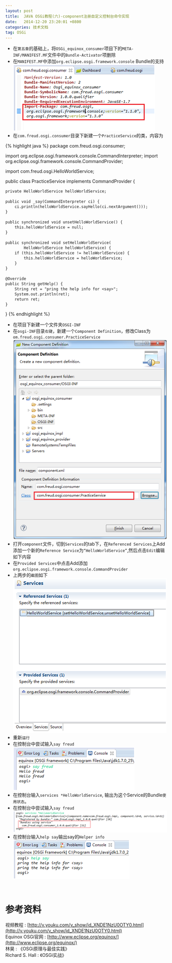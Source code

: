 ```yaml
---
layout: post
title:  JAVA OSGi教程(六)-component注册自定义控制台命令实现
date:   2014-12-20 23:20:01 +0800
categories: 技术文档
tag: OSGi
---
```


* 在`第五章`的基础上，将`OSGi_equinox_consumer`项目下的`META-INF/MANIFEST.MF`文件中的`Bundle-Activator`项删除
* 在`MANIFEST.MF`中添加`org.eclipse.osgi.framework.console` Bundle的支持
![mainefest file configuration](/images/blog/osgi/6-component-register-user-defined-command/1_mf_file_configuration.png)
* 在`com.freud.osgi.consumer`目录下新建一个`PracticeService`的类，内容为

{% highlight java %}
package com.freud.osgi.consumer;

import org.eclipse.osgi.framework.console.CommandInterpreter;
import org.eclipse.osgi.framework.console.CommandProvider;

import com.freud.osgi.HelloWorldService;

public class PracticeService implements CommandProvider {

	private HelloWorldService helloWorldService;

	public void _say(CommandInterpreter ci) {
		ci.println(helloWorldService.sayHello(ci.nextArgument()));
	}

	public synchronized void unsetHelloWorldService() {
		this.helloWorldService = null;
	}

	public synchronized void setHelloWorldService(
			HelloWorldService helloWorldService) {
		if (this.helloWorldService != helloWorldService) {
			this.helloWorldService = helloWorldService;
		}
	}

	@Override
	public String getHelp() {
		String ret = "pring the help info for <say>";
		System.out.println(ret);
		return ret;
	}

}
{% endhighlight %}

* 在项目下新建一个文件夹`OSGI-INF`
* 在`osgi-INF`目录`右键`，新建一个`Component Definition`，修改Class为`om.freud.osgi.consumer.PracticeService`
![new component definition](/images/blog/osgi/6-component-register-user-defined-command/2_new_component_definition.png)
* 打开`component`文件，切到`Services`的tab下，在`Referenced Services`上Add添加一个新的`Reference Service`为`“HelloWorldService”`,然后点击`Edit`编辑如下内容
* 在`Provided Services`中点击Add添加`org.eclipse.osgi.framework.console.CommandProvider`
* 上两步的`截图`如下![services configuration](/images/blog/osgi/6-component-register-user-defined-command/3_services_configuration.png)
* 重新`运行`
* 在控制台中尝试输入`say freud`![say freud](/images/blog/osgi/6-component-register-user-defined-command/4_say_freud.png)
* 在控制台输入`services *HelloWorldService`, 输出为这个Service的Bundle`使用状态`。
* 在控制台中尝试输入`say freud`![bundle use service](/images/blog/osgi/6-component-register-user-defined-command/5_bundle_use_service.png)
* 在控制台输入`help say`输出say的`Helper info`![helper info](/images/blog/osgi/6-component-register-user-defined-command/6_helper_info.png)

<br/>

参考资料
================================

视频教程 : [http://v.youku.com/v_show/id_XNDE1NzU0OTY0.html](http://v.youku.com/v_show/id_XNDE1NzU0OTY0.html)
<br/>
Equinox OSGi官网 : [http://www.eclipse.org/equinox/](http://www.eclipse.org/equinox/)
<br/>
林昊 : 《OSGi原理与最佳实践》
<br/>
Richard S. Hall : 《OSGi实战》